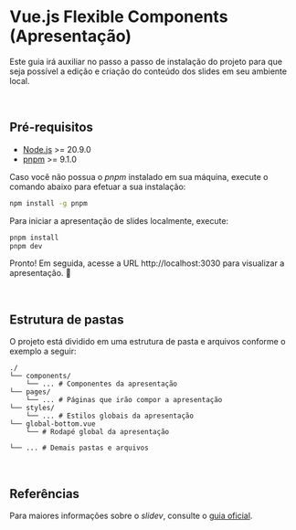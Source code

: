 # Vue.js Flexible Components (Apresentação)

Este guia irá auxiliar no passo a passo de instalação do projeto para que seja possível a edição e criação do conteúdo dos slides em seu ambiente local.

<br>

## Pré-requisitos

* [Node.js](https://nodejs.org/en) >= 20.9.0
* [pnpm](https://pnpm.io/) >= 9.1.0

Caso você não possua o *pnpm* instalado em sua máquina, execute o comando abaixo para efetuar a sua instalação:

```bash
npm install -g pnpm
```

Para iniciar a apresentação de slides localmente, execute:

```bash
pnpm install
pnpm dev
```

Pronto! Em seguida, acesse a URL http://localhost:3030 para visualizar a apresentação. :rocket:

<br>

## Estrutura de pastas

O projeto está dividido em uma estrutura de pasta e arquivos conforme o exemplo a seguir:

```
./
└── components/
    └── ... # Componentes da apresentação
└── pages/
    └── ... # Páginas que irão compor a apresentação
└── styles/
    └── ... # Estilos globais da apresentação
└── global-bottom.vue
    └── # Rodapé global da apresentação

└── ... # Demais pastas e arquivos
```

<br>

## Referências

Para maiores informações sobre o *slidev*, consulte o [guia oficial](https://sli.dev/).
